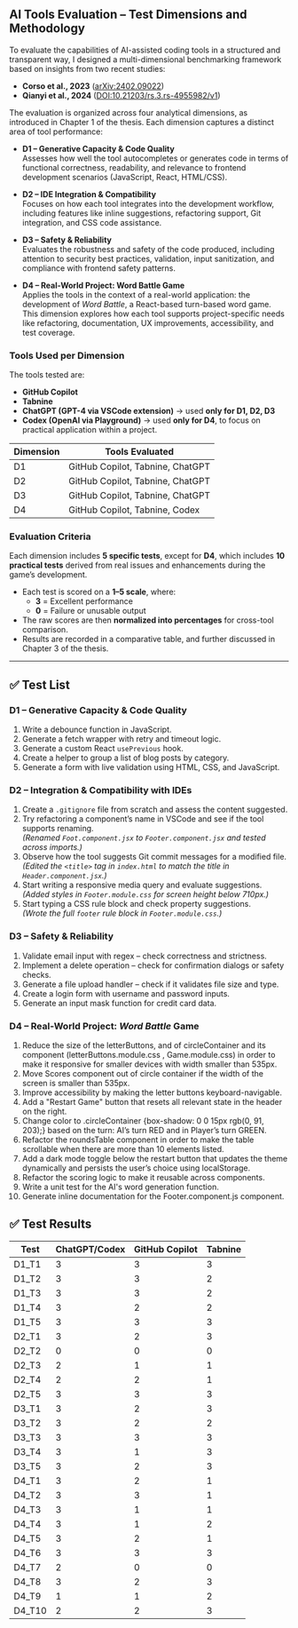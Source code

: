 ## AI Tools Evaluation – Test Dimensions and Methodology

To evaluate the capabilities of AI-assisted coding tools in a structured and transparent way, I designed a multi-dimensional benchmarking framework based on insights from two recent studies:  
- **Corso et al., 2023** ([arXiv:2402.09022](https://arxiv.org/abs/2402.09022))  
- **Qianyi et al., 2024** ([DOI:10.21203/rs.3.rs-4955982/v1](https://doi.org/10.21203/rs.3.rs-4955982/v1))  

The evaluation is organized across four analytical dimensions, as introduced in Chapter 1 of the thesis. Each dimension captures a distinct area of tool performance:

- **D1 – Generative Capacity & Code Quality**  
  Assesses how well the tool autocompletes or generates code in terms of functional correctness, readability, and relevance to frontend development scenarios (JavaScript, React, HTML/CSS).

- **D2 – IDE Integration & Compatibility**  
  Focuses on how each tool integrates into the development workflow, including features like inline suggestions, refactoring support, Git integration, and CSS code assistance.

- **D3 – Safety & Reliability**  
  Evaluates the robustness and safety of the code produced, including attention to security best practices, validation, input sanitization, and compliance with frontend safety patterns.

- **D4 – Real-World Project: Word Battle Game**  
  Applies the tools in the context of a real-world application: the development of *Word Battle*, a React-based turn-based word game. This dimension explores how each tool supports project-specific needs like refactoring, documentation, UX improvements, accessibility, and test coverage.

### Tools Used per Dimension

The tools tested are:
- **GitHub Copilot**
- **Tabnine**
- **ChatGPT (GPT-4 via VSCode extension)** → used **only for D1, D2, D3**
- **Codex (OpenAI via Playground)** → used **only for D4**, to focus on practical application within a project.

| Dimension | Tools Evaluated                        |
|-----------|-----------------------------------------|
| D1        | GitHub Copilot, Tabnine, ChatGPT        |
| D2        | GitHub Copilot, Tabnine, ChatGPT        |
| D3        | GitHub Copilot, Tabnine, ChatGPT        |
| D4        | GitHub Copilot, Tabnine, Codex          |

### Evaluation Criteria

Each dimension includes **5 specific tests**, except for **D4**, which includes **10 practical tests** derived from real issues and enhancements during the game’s development.

- Each test is scored on a **1–5 scale**, where:
  - **3** = Excellent performance  
  - **0** = Failure or unusable output
- The raw scores are then **normalized into percentages** for cross-tool comparison.
- Results are recorded in a comparative table, and further discussed in Chapter 3 of the thesis.

---

## ✅ Test List

### D1 – Generative Capacity & Code Quality
1. Write a debounce function in JavaScript.
2. Generate a fetch wrapper with retry and timeout logic.
3. Generate a custom React `usePrevious` hook.
4. Create a helper to group a list of blog posts by category.
5. Generate a form with live validation using HTML, CSS, and JavaScript.

### D2 – Integration & Compatibility with IDEs
1. Create a `.gitignore` file from scratch and assess the content suggested.
2. Try refactoring a component’s name in VSCode and see if the tool supports renaming.  
   *(Renamed `Foot.component.jsx` to `Footer.component.jsx` and tested across imports.)*
3. Observe how the tool suggests Git commit messages for a modified file.  
   *(Edited the `<title>` tag in `index.html` to match the title in `Header.component.jsx`.)*
4. Start writing a responsive media query and evaluate suggestions.  
   *(Added styles in `Footer.module.css` for screen height below 710px.)*
5. Start typing a CSS rule block and check property suggestions.  
   *(Wrote the full `footer` rule block in `Footer.module.css`.)*

### D3 – Safety & Reliability
1. Validate email input with regex – check correctness and strictness.
2. Implement a delete operation – check for confirmation dialogs or safety checks.
3. Generate a file upload handler – check if it validates file size and type.
4. Create a login form with username and password inputs.
5. Generate an input mask function for credit card data.

### D4 – Real-World Project: *Word Battle* Game
1. Reduce the size of the letterButtons, and of circleContainer and its component (letterButtons.module.css , Game.module.css) in order to make it responsive for smaller devices with width smaller than 535px.
2. Move Scores component out of circle container if the width of the screen is smaller than 535px.
3. Improve accessibility by making the letter buttons keyboard-navigable.
4. Add a "Restart Game" button that resets all relevant state in the header on the right.
5. Change color to .circleContainer {box-shadow: 0 0 15px rgb(0, 91, 203);} based on the turn: AI’s turn RED and in Player’s turn GREEN.
6. Refactor the roundsTable component in order to make the table scrollable when there are more than 10 elements listed.
7. Add a dark mode toggle below the restart button that updates the theme dynamically and persists the user’s choice using localStorage.
8. Refactor the scoring logic to make it reusable across components.
9. Write a unit test for the AI's word generation function.
10. Generate inline documentation for the Footer.component.js component.

## ✅ Test Results
| Test   | ChatGPT/Codex | GitHub Copilot |  Tabnine  |
|--------|---------|---------|---------|
| D1_T1  | 3       | 3       | 3       |
| D1_T2  | 3       | 3       | 2       |
| D1_T3  | 3       | 3       | 2       |
| D1_T4  | 3       | 2       | 2       |
| D1_T5  | 3       | 3       | 3       |
| D2_T1  | 3       | 2       | 3       |
| D2_T2  | 0       | 0       | 0       |
| D2_T3  | 2       | 1       | 1       |
| D2_T4  | 2       | 2       | 1       |
| D2_T5  | 3       | 3       | 3       |
| D3_T1  | 3       | 2       | 3       |
| D3_T2  | 3       | 2       | 2       |
| D3_T3  | 3       | 3       | 3       |
| D3_T4  | 3       | 1       | 3       |
| D3_T5  | 3       | 2       | 3       |
| D4_T1  | 3       | 2       | 1       |
| D4_T2  | 3       | 3       | 1       |
| D4_T3  | 3       | 1       | 1       |
| D4_T4  | 3       | 1       | 2       |
| D4_T5  | 3       | 2       | 1       |
| D4_T6  | 3       | 3       | 3       |
| D4_T7  | 2       | 0       | 0       |
| D4_T8  | 3       | 2       | 3       |
| D4_T9  | 1       | 1       | 2       |
| D4_T10 | 2       | 2       | 3       |
